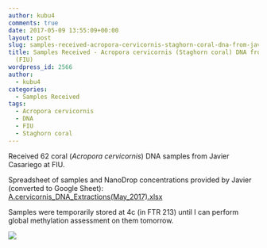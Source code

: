 ```yaml
---
author: kubu4
comments: true
date: 2017-05-09 13:55:09+00:00
layout: post
slug: samples-received-acropora-cervicornis-staghorn-coral-dna-from-javier-casariego-fiu
title: Samples Received - Acropora cervicornis (Staghorn coral) DNA from Javier Casariego
  (FIU)
wordpress_id: 2566
author:
  - kubu4
categories:
  - Samples Received
tags:
  - Acropora cervicornis
  - DNA
  - FIU
  - Staghorn coral
---
```


Received 62 coral (_Acropora cervicornis_) DNA samples from Javier Casariego at FIU.

Spreadsheet of samples and NanoDrop concentrations provided by Javier (converted to Google Sheet): [A.cervicornis_DNA_Extractions(May_2017).xlsx](https://docs.google.com/spreadsheets/d/1VOZI7LkzBx6tm0RsQQicRNOCKMf83wZb4CMWcdukXgQ/edit?usp=sharing)

Samples were temporarily stored at 4c (in FTR 213) until I can perform global methylation assessment on them tomorrow.

[![](https://eagle.fish.washington.edu/Arabidopsis/20170509_javier_DNA_samples.jpg)](http://eagle.fish.washington.edu/Arabidopsis/20170509_javier_DNA_samples.jpg)
